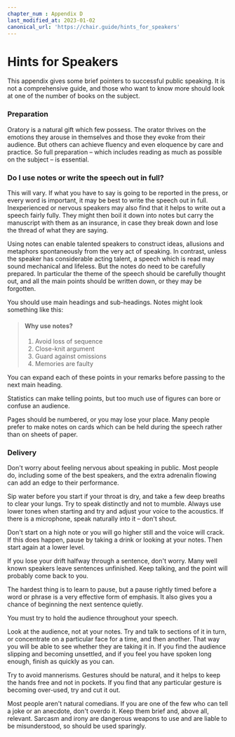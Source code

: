 ```yaml
---
chapter_num : Appendix D
last_modified_at: 2023-01-02
canonical_url: 'https://chair.guide/hints_for_speakers'
---
```


# Hints for Speakers

This appendix gives some brief pointers to successful public speaking. It is not a comprehensive guide, and those who want to know more should look at one of the number of books on the subject.

### Preparation

Oratory is a natural gift which few possess. The orator thrives on the emotions they arouse in themselves and those they evoke from their audience. But others can achieve fluency and even eloquence by care and practice. So full preparation – which includes reading as much as possible on the subject – is essential.

### Do I use notes or write the speech out in full?

This will vary. If what you have to say is going to be reported in the press, or every word is important, it may be best to write the speech out in full. Inexperienced or nervous speakers may also find that it helps to write out a speech fairly fully. They might then boil it down into notes but carry the manuscript with them as an insurance, in case they break down and lose the thread of what they are saying.

Using notes can enable talented speakers to construct ideas, allusions and metaphors spontaneously from the very act of speaking. In contrast, unless the speaker has considerable acting talent, a speech which is read may sound mechanical and lifeless. But the notes do need to be carefully prepared. In particular the theme of the speech should be carefully thought out, and all the main points should be written down, or they may be forgotten.

You should use main headings and sub-headings. Notes might look something like this:

> #### Why use notes?
> 1. Avoid loss of sequence
> 2. Close-knit argument
> 3. Guard against omissions
> 4. Memories are faulty

You can expand each of these points in your remarks before passing to the next main heading.

Statistics can make telling points, but too much use of figures can bore or confuse an audience.

Pages should be numbered, or you may lose your place. Many people prefer to make notes on cards which can be held during the speech rather than on sheets of paper.

### Delivery

Don't worry about feeling nervous about speaking in public. Most people do, including some of the best speakers, and the extra adrenalin flowing can add an edge to their performance.

Sip water before you start if your throat is dry, and take a few deep breaths to clear your lungs. Try to speak distinctly and not to mumble. Always use lower tones when starting and try and adjust your voice to the acoustics. If there is a microphone, speak naturally into it – don't shout.

Don't start on a high note or you will go higher still and the voice will crack. If this does happen, pause by taking a drink or looking at your notes. Then start again at a lower level.

If you lose your drift halfway through a sentence, don't worry. Many well known speakers leave sentences unfinished. Keep talking, and the point will probably come back to you.

The hardest thing is to learn to pause, but a pause rightly timed before a word or phrase is a very effective form of emphasis. It also gives you a chance of beginning the next sentence quietly.

You must try to hold the audience throughout your speech.

Look at the audience, not at your notes. Try and talk to sections of it in turn, or concentrate on a particular face for a time, and then another. That way you will be able to see whether they are taking it in. If you find the audience slipping and becoming unsettled, and if you feel you have spoken long enough, finish as quickly as you can.

Try to avoid mannerisms. Gestures should be natural, and it helps to keep the hands free and not in pockets. If you find that any particular gesture is becoming over-used, try and cut it out.

Most people aren't natural comedians. If you are one of the few who can tell a joke or an anecdote, don't overdo it. Keep them brief and, above all, relevant. Sarcasm and irony are dangerous weapons to use and are liable to be misunderstood, so should be used sparingly.
